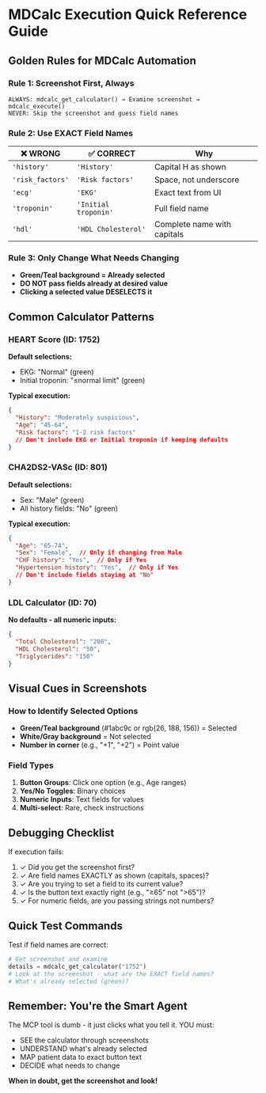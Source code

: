 # MDCalc Execution Quick Reference Guide

## Golden Rules for MDCalc Automation

### Rule 1: Screenshot First, Always
```
ALWAYS: mdcalc_get_calculator() → Examine screenshot → mdcalc_execute()
NEVER: Skip the screenshot and guess field names
```

### Rule 2: Use EXACT Field Names
| ❌ WRONG | ✅ CORRECT | Why |
|----------|-----------|-----|
| `'history'` | `'History'` | Capital H as shown |
| `'risk_factors'` | `'Risk factors'` | Space, not underscore |
| `'ecg'` | `'EKG'` | Exact text from UI |
| `'troponin'` | `'Initial troponin'` | Full field name |
| `'hdl'` | `'HDL Cholesterol'` | Complete name with capitals |

### Rule 3: Only Change What Needs Changing
- **Green/Teal background = Already selected**
- **DO NOT pass fields already at desired value**
- **Clicking a selected value DESELECTS it**

## Common Calculator Patterns

### HEART Score (ID: 1752)
**Default selections:**
- EKG: "Normal" (green)
- Initial troponin: "≤normal limit" (green)

**Typical execution:**
```json
{
  "History": "Moderately suspicious",
  "Age": "45-64",
  "Risk factors": "1-2 risk factors"
  // Don't include EKG or Initial troponin if keeping defaults
}
```

### CHA2DS2-VASc (ID: 801)
**Default selections:**
- Sex: "Male" (green)
- All history fields: "No" (green)

**Typical execution:**
```json
{
  "Age": "65-74",
  "Sex": "Female",  // Only if changing from Male
  "CHF history": "Yes",  // Only if Yes
  "Hypertension history": "Yes",  // Only if Yes
  // Don't include fields staying at "No"
}
```

### LDL Calculator (ID: 70)
**No defaults - all numeric inputs:**
```json
{
  "Total Cholesterol": "200",
  "HDL Cholesterol": "50",
  "Triglycerides": "150"
}
```

## Visual Cues in Screenshots

### How to Identify Selected Options
- **Green/Teal background** (#1abc9c or rgb(26, 188, 156)) = Selected
- **White/Gray background** = Not selected
- **Number in corner** (e.g., "+1", "+2") = Point value

### Field Types
1. **Button Groups**: Click one option (e.g., Age ranges)
2. **Yes/No Toggles**: Binary choices
3. **Numeric Inputs**: Text fields for values
4. **Multi-select**: Rare, check instructions

## Debugging Checklist

If execution fails:
1. ✓ Did you get the screenshot first?
2. ✓ Are field names EXACTLY as shown (capitals, spaces)?
3. ✓ Are you trying to set a field to its current value?
4. ✓ Is the button text exactly right (e.g., "≥65" not ">65")?
5. ✓ For numeric fields, are you passing strings not numbers?

## Quick Test Commands

Test if field names are correct:
```python
# Get screenshot and examine
details = mdcalc_get_calculator("1752")
# Look at the screenshot - what are the EXACT field names?
# What's already selected (green)?
```

## Remember: You're the Smart Agent

The MCP tool is dumb - it just clicks what you tell it. YOU must:
- SEE the calculator through screenshots
- UNDERSTAND what's already selected
- MAP patient data to exact button text
- DECIDE what needs to change

**When in doubt, get the screenshot and look!**